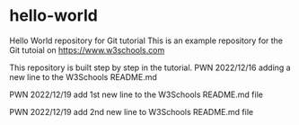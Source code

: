 # hello-world
Hello World repository for Git tutorial
This is an example repository for the Git tutoial on https://www.w3schools.com

This repository is built step by step in the tutorial.
PWN 2022/12/16 adding a new line to the W3Schools README.md

PWN 2022/12/19 add 1st new line to the W3Schools README.md file

PWN 2022/12/19 add 2nd new line to W3Schools README.md file

